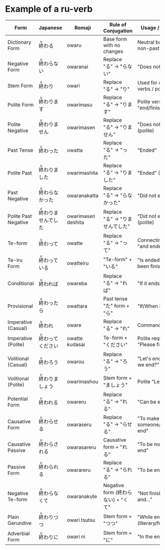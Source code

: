 # Example of a ru-verb

| Form | Japanese | Romaji | Rule of Conjugation | Usage / Function |
|---|---|---|---|---|
| Dictionary Form | <ruby>終<rt>お</rt></ruby>わる | owaru | Base form with no changes | Neutral base form, non-past tense |
| Negative Form | <ruby>終<rt>お</rt></ruby>わらない | owaranai | Replace "る" → "らない" | "Does not end" |
| Stem Form | <ruby>終<rt>お</rt></ruby>わり | owari | Replace "る" → "り" | Used for compound verbs / polite forms |
| Polite Form | <ruby>終<rt>お</rt></ruby>わります | owarimasu | Replace "る" → "ります" | Polite version of "end/finish" |
| Polite Negative | <ruby>終<rt>お</rt></ruby>わりません | owarimasen | Replace "る" → "りません" | "Does not end" (polite) |
| Past Tense | <ruby>終<rt>お</rt></ruby>わった | owatta | Replace "る" → "った" | "Ended" |
| Polite Past | <ruby>終<rt>お</rt></ruby>わりました | owarimashita | Replace "る" → "りました" | "Ended" (polite) |
| Past Negative | <ruby>終<rt>お</rt></ruby>わらなかった | owaranakatta | Replace "る" → "らなかった" | "Did not end" |
| Polite Past Negative | <ruby>終<rt>お</rt></ruby>わりませんでした | owarimasen deshita | Replace "る" → "りませんでした" | "Did not end" (polite) |
| Te-form | <ruby>終<rt>お</rt></ruby>わって | owatte | Replace "る" → "って" | Connecting actions; "and ended" |
| Te-iru Form | <ruby>終<rt>お</rt></ruby>わっている | owatteiru | "Te-form" + "いる" | "Is ended"/"has been finished" |
| Conditional | <ruby>終<rt>お</rt></ruby>われば | owareba | Replace "る" → "れば" | "If it ends" |
| Provisional | <ruby>終<rt>お</rt></ruby>わったら | owattara | Past tense "た" form + "ら" | "If/When it ends" |
| Imperative (Casual) | <ruby>終<rt>お</rt></ruby>われ | oware | Replace "る" → "れ" | Command: "End!" |
| Imperative (Polite) | <ruby>終<rt>お</rt></ruby>わってください | owatte kudasai | Te-form + "ください" | Polite request: "Please finish!" |
| Volitional (Casual) | <ruby>終<rt>お</rt></ruby>わろう | owarou | Replace "る" → "ろう" | "Let's end"/"Shall we end?" |
| Volitional (Polite) | <ruby>終<rt>お</rt></ruby>わりましょう | owarimashou | Stem form + "ましょう" | Polite "Let's end" |
| Potential Form | <ruby>終<rt>お</rt></ruby>われる | owareru | Replace "る" → "れる" | "Can be ended" |
| Causative Form | <ruby>終<rt>お</rt></ruby>わらせる | owaraseru | Replace "る" → "らせる" | "To make someone/something end" |
| Causative Passive | <ruby>終<rt>お</rt></ruby>わらされる | owarasareru | Causative form + "れる" | "To be made to end" |
| Passive Form | <ruby>終<rt>お</rt></ruby>わられる | owarareru | Replace "る" → "られる" | "To be ended" |
| Negative Te-form | <ruby>終<rt>お</rt></ruby>わらなくて | owaranakute | Negative form (終わらない) + "くて" | "Not finishing and..." |
| Plain Gerundive | <ruby>終<rt>お</rt></ruby>わりつつ | owari tsutsu | Stem form + "つつ" | "While ending..." (literary/formal) |
| Adverbial Form | <ruby>終<rt>お</rt></ruby>わりに | owari ni | Stem form + "に" | "In the end..." |
